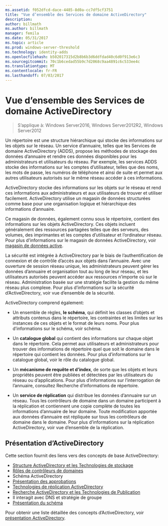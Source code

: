 ```yaml
---
ms.assetid: f052dfcd-dace-4485-8d0a-cc7df5cf3751
title: "Vue d’ensemble des Services de domaine ActiveDirectory"
description: 
author: billmath
ms.author: billmath
manager: femila
ms.date: 05/31/2017
ms.topic: article
ms.prod: windows-server-threshold
ms.technology: identity-adds
ms.openlocfilehash: b502017315d2b8b6b3d6ddfdad40c6d0f913e6c3
ms.sourcegitcommit: 70c1b6cedad55b9c7d2068c9aa4891c6c533ee4c
ms.translationtype: MT
ms.contentlocale: fr-FR
ms.lasthandoff: 07/03/2017
---
```

# <a name="active-directory-domain-services-overview"></a>Vue d’ensemble des Services de domaine ActiveDirectory

>S’applique à: Windows Server2016, Windows Server2012R2, Windows Server2012


Un répertoire est une structure hiérarchique qui stocke des informations sur les objets sur le réseau. Un service d’annuaire, telles que les Services de domaine ActiveDirectory (ADDS), propose les méthodes de stockage des données d’annuaire et rendre ces données disponibles pour les administrateurs et utilisateurs du réseau. Par exemple, les services ADDS stocke des informations sur les comptes d’utilisateur, telles que des noms, les mots de passe, les numéros de téléphone et ainsi de suite et permet aux autres utilisateurs autorisés sur le même réseau accéder à ces informations.

ActiveDirectory stocke des informations sur les objets sur le réseau et rend ces informations aux administrateurs et aux utilisateurs de trouver et utiliser facilement. ActiveDirectory utilise un magasin de données structurées comme base pour une organisation logique et hiérarchique des informations d’annuaire.

Ce magasin de données, également connu sous le répertoire, contient des informations sur les objets ActiveDirectory. Ces objets incluent généralement des ressources partagées telles que des serveurs, des volumes, des imprimantes et les comptes d’utilisateur et l’ordinateur réseau. Pour plus d’informations sur le magasin de données ActiveDirectory, voir [magasin de données active](https://technet.microsoft.com/library/cc736627(v=ws.10).aspx).

La sécurité est intégrée à ActiveDirectory par le biais de l’authentification de connexion et de contrôle d’accès aux objets dans l’annuaire. Avec une ouverture de session réseau unique, les administrateurs peuvent gérer les données d’annuaire et organisation tout au long de leur réseau, et les utilisateurs autorisés peuvent accéder aux ressources n’importe où sur le réseau. Administration basée sur une stratégie facilite la gestion du même réseau plus complexe. Pour plus d’informations sur la sécurité d’ActiveDirectory, voir vue d’ensemble de la sécurité.

ActiveDirectory comprend également:
* Un ensemble de règles, **le schéma**, qui définit les classes d’objets et attributs contenus dans le répertoire, les contraintes et les limites sur les instances de ces objets et le format de leurs noms. Pour plus d’informations sur le schéma, voir schéma.


* Un **catalogue global** qui contient des informations sur chaque objet dans le répertoire. Cela permet aux utilisateurs et administrateurs pour trouver des informations de répertoire quel que soit le domaine dans le répertoire qui contient les données. Pour plus d’informations sur le catalogue global, voir le rôle du catalogue global.


* Un **mécanisme de requête et d’index**, de sorte que les objets et leurs propriétés peuvent être publiées et détectées par les utilisateurs du réseau ou d’applications. Pour plus d’informations sur l’interrogation de l’annuaire, consultez Recherche d’informations de répertoire.


* Un **service de réplication** qui distribue les données d’annuaire sur un réseau. Tous les contrôleurs de domaine dans un domaine participent à la réplication et contiennent une copie complète de toutes les informations d’annuaire de leur domaine. Toute modification apportée aux données d’annuaire est répliquée sur tous les contrôleurs de domaine dans le domaine. Pour plus d’informations sur la réplication ActiveDirectory, voir vue d’ensemble de la réplication.

## <a name="understanding-active-directory"></a>Présentation d’ActiveDirectory
 Cette section fournit des liens vers des concepts de base ActiveDirectory:
 
* [Structure ActiveDirectory et les Technologies de stockage](https://technet.microsoft.com/library/cc759186(v=ws.10).aspx)
* [Rôles de contrôleurs de domaines](https://technet.microsoft.com/library/cc786438(v=ws.10).aspx) 
* Schéma ActiveDirectory 
* [Présentation des approbations](https://technet.microsoft.com/library/cc771294(v=ws.10).aspx) 
* [Technologies de réplication ActiveDirectory](https://technet.microsoft.com/library/cc786438(v=ws.10).aspx) 
* [Recherche ActiveDirectory et les Technologies de Publication](https://technet.microsoft.com/library/cc775686(v=ws.10).aspx) 
* Il interagit avec DNS et stratégie de groupe 
* [Présentation du schéma](https://technet.microsoft.com/library/cc759402(v=ws.10).aspx) 

Pour obtenir une liste détaillée des concepts d’ActiveDirectory, voir [présentation ActiveDirectory](https://technet.microsoft.com/library/cc781408(v=ws.10).aspx). 


